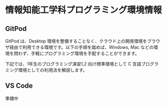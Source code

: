 
# 情報知能工学科プログラミング環境情報

## GitPod 

GitPod は、Desktop 環境を整備することなく、クラウド上の開発環境をブラウザ経由で利用できる環境です。以下の手順を踏めば、Windows, Mac などの環境を問わず、手軽にプログラミング環境を手配することができます。

下記では、1年生のプログラミング演習1,2 向け標準環境として C 言語プログラミング環境としての利用法を解説します。




## VS Code

準備中


